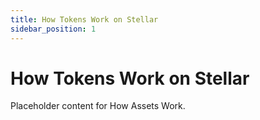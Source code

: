 ```yaml
---
title: How Tokens Work on Stellar
sidebar_position: 1
---
```


# How Tokens Work on Stellar

Placeholder content for How Assets Work. 